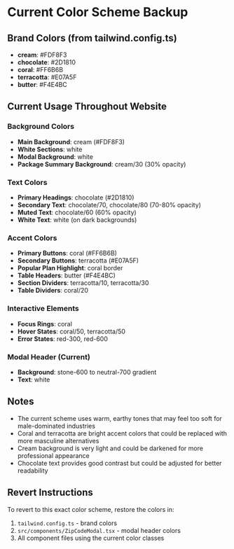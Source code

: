 # Current Color Scheme Backup

## Brand Colors (from tailwind.config.ts)
- **cream**: #FDF8F3
- **chocolate**: #2D1810  
- **coral**: #FF6B6B
- **terracotta**: #E07A5F
- **butter**: #F4E4BC

## Current Usage Throughout Website

### Background Colors
- **Main Background**: cream (#FDF8F3)
- **White Sections**: white
- **Modal Background**: white
- **Package Summary Background**: cream/30 (30% opacity)

### Text Colors
- **Primary Headings**: chocolate (#2D1810)
- **Secondary Text**: chocolate/70, chocolate/80 (70-80% opacity)
- **Muted Text**: chocolate/60 (60% opacity)
- **White Text**: white (on dark backgrounds)

### Accent Colors
- **Primary Buttons**: coral (#FF6B6B)
- **Secondary Buttons**: terracotta (#E07A5F)
- **Popular Plan Highlight**: coral border
- **Table Headers**: butter (#F4E4BC)
- **Section Dividers**: terracotta/10, terracotta/30
- **Table Dividers**: coral/20

### Interactive Elements
- **Focus Rings**: coral
- **Hover States**: coral/50, terracotta/50
- **Error States**: red-300, red-600

### Modal Header (Current)
- **Background**: stone-600 to neutral-700 gradient
- **Text**: white

## Notes
- The current scheme uses warm, earthy tones that may feel too soft for male-dominated industries
- Coral and terracotta are bright accent colors that could be replaced with more masculine alternatives
- Cream background is very light and could be darkened for more professional appearance
- Chocolate text provides good contrast but could be adjusted for better readability

## Revert Instructions
To revert to this exact color scheme, restore the colors in:
1. `tailwind.config.ts` - brand colors
2. `src/components/ZipCodeModal.tsx` - modal header colors
3. All component files using the current color classes

